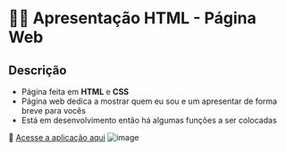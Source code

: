 # 👨‍🎓 Apresentação HTML - Página Web

## Descrição 
- Página feita em **HTML** e **CSS**
- Página web dedica a mostrar quem eu sou e um apresentar de forma breve para vocês
- Está em desenvolvimento então há algumas funções a ser colocadas


🔗 [Acesse a aplicação aqui](https://apresentacao-html-opal.vercel.app/)
![image](https://github.com/user-attachments/assets/43a5a3c7-8db0-4660-9f71-4b8ab84647b4)

